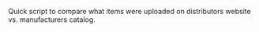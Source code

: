 Quick script to compare what items were uploaded on distributors website vs. manufacturers catalog.
